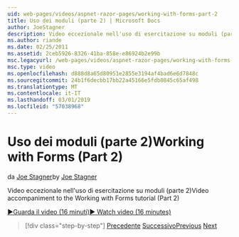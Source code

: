 ```yaml
---
uid: web-pages/videos/aspnet-razor-pages/working-with-forms-part-2
title: Uso dei moduli (parte 2) | Microsoft Docs
author: JoeStagner
description: Video eccezionale nell'uso di esercitazione su moduli (parte 2)
ms.author: riande
ms.date: 02/25/2011
ms.assetid: 2ceb5926-8326-41ba-858e-e86924b2e99b
msc.legacyurl: /web-pages/videos/aspnet-razor-pages/working-with-forms-part-2
msc.type: video
ms.openlocfilehash: d888d8a65d80951e2855e3194af4bad6e6d7848c
ms.sourcegitcommit: 24b1f6decbb17bb22a45166e5fdb0845c65af498
ms.translationtype: MT
ms.contentlocale: it-IT
ms.lasthandoff: 03/01/2019
ms.locfileid: "57038968"
---
```

<a name="working-with-forms-part-2"></a><span data-ttu-id="52f20-103">Uso dei moduli (parte 2)</span><span class="sxs-lookup"><span data-stu-id="52f20-103">Working with Forms (Part 2)</span></span>
====================
<span data-ttu-id="52f20-104">da [Joe Stagner](https://github.com/JoeStagner)</span><span class="sxs-lookup"><span data-stu-id="52f20-104">by [Joe Stagner](https://github.com/JoeStagner)</span></span>

<span data-ttu-id="52f20-105">Video eccezionale nell'uso di esercitazione su moduli (parte 2)</span><span class="sxs-lookup"><span data-stu-id="52f20-105">Video accompaniment to the Working with Forms tutorial (Part 2)</span></span>

[<span data-ttu-id="52f20-106">&#9654;Guarda il video (16 minuti)</span><span class="sxs-lookup"><span data-stu-id="52f20-106">&#9654; Watch video (16 minutes)</span></span>](https://channel9.msdn.com/Blogs/ASP-NET-Site-Videos/working-with-forms-part-2)

> [!div class="step-by-step"]
> <span data-ttu-id="52f20-107">[Precedente](working-with-forms-part-1.md)
> [Successivo](working-with-data-part-1.md)</span><span class="sxs-lookup"><span data-stu-id="52f20-107">[Previous](working-with-forms-part-1.md)
[Next](working-with-data-part-1.md)</span></span>
